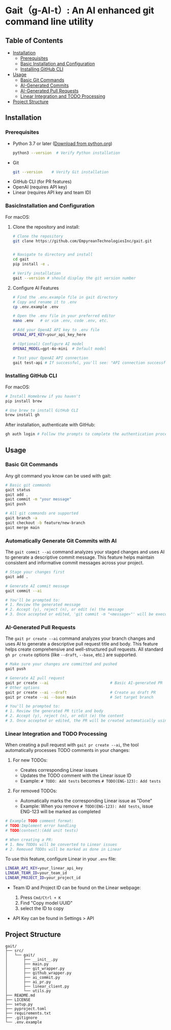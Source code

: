 # Gait（g-AI-t）: An AI enhanced git command line utility

## Table of Contents
- [Installation](#installation)
  - [Prerequisites](#prerequisites)
  - [Basic Installation and Configuration](#basic-installation-and-configuration)
  - [Installing GitHub CLI](#installing-github-cli)
- [Usage](#usage)
  - [Basic Git Commands](#basic-git-commands)
  - [AI-Generated Commits](#ai-generated-commits)
  - [AI-Generated Pull Requests](#ai-generated-pull-requests)
  - [Linear Integration and TODO Processing](#linear-integration-and-todo-processing)
- [Project Structure](#project-structure)


## Installation

### Prerequisites
- Python 3.7 or later ([Download from python.org](https://www.python.org/downloads/))
  ```bash
  python3 --version  # Verify Python installation
  ```
- Git
  ```bash
  git --version    # Verify Git installation
  ```
- GitHub CLI (for PR features)
- OpenAI (requires API key)
- Linear (requires API key and team ID)

### BasicInstallation and Configuration
For macOS:
1. Clone the repository and install:
   ```bash
   # Clone the repository
   git clone https://github.com/EmpyreanTechnologiesInc/gait.git


   # Navigate to directory and install
   cd gait
   pip install -e .
   
   # Verify installation
   gait --version # should display the git version number
   ```

2. Configure AI Features

   ```bash
   # Find the .env.example file in gait directory 
   # Copy and rename it to .env
   cp .env.example .env
   
   # Open the .env file in your preferred editor
   nano .env   # or vim .env, code .env, etc.
   
   # Add your OpenAI API key to .env file
   OPENAI_API_KEY=your_api_key_here
   
   # (Optional) Configure AI model
   OPENAI_MODEL=gpt-4o-mini  # Default model
   
   # Test your OpenAI API connection
   gait test-api # If successful, you'll see: "API connection successful!"
   ```

### Installing GitHub CLI
For macOS:
   ```bash
   # Install Homebrew if you haven't
   pip install brew
   
   # Use brew to install GitHub CLI
   brew install gh
   ```

After installation, authenticate with GitHub:
```bash
gh auth login # Follow the prompts to complete the authentication process
```

## Usage

### Basic Git Commands
Any git command you know can be used with gait:

```bash
# Basic git commands
gait status
gait add .
gait commit -m "your message"
gait push

# All git commands are supported
gait branch -a
gait checkout -b feature/new-branch
gait merge main
```

### Automatically Generate Git Commits with AI

The `gait commit --ai` command analyzes your staged changes and uses AI to generate a descriptive commit message. This feature helps maintain consistent and informative commit messages across your project.

```bash
# Stage your changes first
gait add .

# Generate AI commit message
gait commit --ai

# You'll be prompted to:
# 1. Review the generated message
# 2. Accept (y), reject (n), or edit (e) the message
# 3. Once accepted or edited, 'git commit -m "<message>"' will be executed automatically
```

### AI-Generated Pull Requests
The `gait pr create --ai` command analyzes your branch changes and uses AI to generate a descriptive pull request title and body. This feature helps create comprehensive and well-structured pull requests. All standard `gh pr create` options (like `--draft`, `--base`, etc.) are supported.

```bash
# Make sure your changes are committed and pushed
gait push

# Generate AI pull request
gait pr create --ai                           # Basic AI-generated PR
# Other options
gait pr create --ai --draft                   # Create as draft PR
gait pr create --ai --base main               # Set target branch

# You'll be prompted to:
# 1. Review the generated PR title and body
# 2. Accept (y), reject (n), or edit (e) the content
# 3. Once accepted or edited, the PR will be created automatically using GitHub CLI
```

### Linear Integration and TODO Processing
When creating a pull request with `gait pr create --ai`, the tool automatically processes TODO comments in your changes:

1. For new TODOs:
   - Creates corresponding Linear issues
   - Updates the TODO comment with the Linear issue ID
   - Example: `# TODO: Add tests` becomes `# TODO(ENG-123): Add tests`

2. For removed TODOs:
   - Automatically marks the corresponding Linear issue as "Done"
   - Example: When you remove `# TODO(ENG-123): Add tests`, issue ENG-123 will be marked as completed

```bash
# Example TODO comment format:
# TODO:Implement error handling
# TODO(context):(Add unit tests)

# When creating a PR:
# 1. New TODOs will be converted to Linear issues
# 2. Removed TODOs will be marked as done in Linear
```

To use this feature, configure Linear in your `.env` file:
```bash
LINEAR_API_KEY=your_linear_api_key
LINEAR_TEAM_ID=your_team_id
LINEAR_PROJECT_ID=your_project_id
```
- Team ID and Project ID can be found on the Linear webpage:
  1. Press `Cmd/Ctrl + K`
  2. Find "Copy model UUID"
  3. select the ID to copy

- API Key can be found in Settings > API


## Project Structure
```
gait/
├── src/
│   └── gait/
│       ├── __init__.py
│       ├── main.py
│       ├── git_wrapper.py
│       ├── github_wrapper.py
│       ├── ai_commit.py
│       ├── ai_pr.py
│       ├── linear_client.py
│       └── utils.py
├── README.md
├── LICENSE
├── setup.py
├── pyproject.toml
├── requirements.txt
├── .gitignore
└── .env.example
```